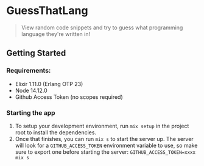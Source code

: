 # GuessThatLang

> View random code snippets and try to guess what programming language they're written in!

## Getting Started

### Requirements:

- Elixir 1.11.0 (Erlang OTP 23)
- Node 14.12.0
- Github Access Token (no scopes required)
### Starting the app

1. To setup your development environment, run `mix setup` in the project root to install the dependencies.
2. Once that finishes, you can run `mix s` to start the server up. The server will look for a `GITHUB_ACCESS_TOKEN` environment variable to use, so make sure to export one before starting the server: `GITHUB_ACCESS_TOKEN=xxxx mix s`
